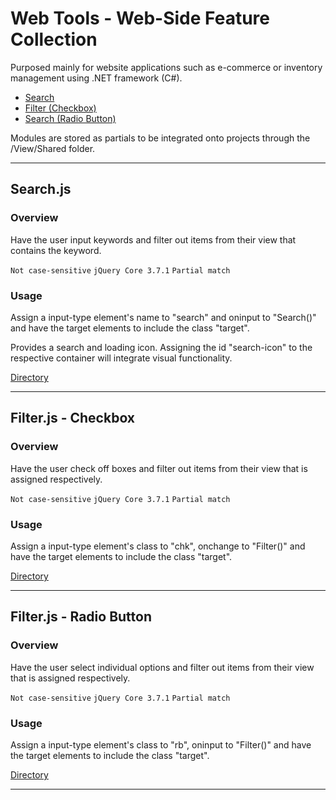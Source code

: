 # Web Tools - Web-Side Feature Collection 

Purposed mainly for website applications such as e-commerce or inventory management using .NET framework (C#).
- [Search](#Search.js)
- [Filter (Checkbox)](#Filter.js)
- [Search (Radio Button)](#Filter.js)

Modules are stored as partials to be integrated onto projects through the /View/Shared folder.
___
## __Search.js__

### Overview

Have the user input keywords and filter out items from their view that contains the keyword.

`Not case-sensitive` `jQuery Core 3.7.1` `Partial match`
### Usage
Assign a input-type element's name to "search" and oninput to "Search()" and have the target elements to include the class "target". 

Provides a search and loading icon. Assigning the id "search-icon" to the respective container will integrate visual functionality.

[Directory](https://github.com/BrianNguyen0116/Web-Tools/tree/master/src/search)
___ 
## __Filter.js - Checkbox__

### Overview

Have the user check off boxes and filter out items from their view that is assigned respectively.

`Not case-sensitive` `jQuery Core 3.7.1` `Partial match`
### Usage
Assign a input-type element's class to "chk", onchange to "Filter()" and have the target elements to include the class "target". 

[Directory](https://github.com/BrianNguyen0116/Web-Tools/tree/master/src/filter-checkbox)
___
## __Filter.js - Radio Button__ 

### Overview

Have the user select individual options and filter out items from their view that is assigned respectively.

`Not case-sensitive` `jQuery Core 3.7.1` `Partial match`
### Usage
Assign a input-type element's class to "rb", oninput to "Filter()" and have the target elements to include the class "target". 

[Directory](https://github.com/BrianNguyen0116/Web-Tools/tree/master/src/filter-radio)
___
